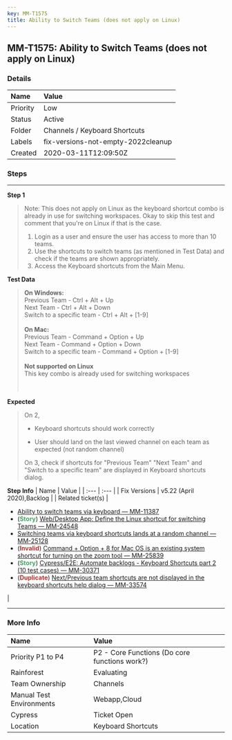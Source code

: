 ```yaml
---
key: MM-T1575
title: Ability to Switch Teams (does not apply on Linux)
---
```


## MM-T1575: Ability to Switch Teams (does not apply on Linux)

### Details

| Name     | Value                              |
| :------- | :--------------------------------- |
| Priority | Low                                |
| Status   | Active                             |
| Folder   | Channels / Keyboard Shortcuts      |
| Labels   | fix-versions-not-empty-2022cleanup |
| Created  | 2020-03-11T12:09:50Z               |

### Steps

<hr/>

**Step 1**

> <article>Note: This does not apply on Linux as the keyboard shortcut combo is already in use for switching workspaces. Okay to skip this test and comment that you're on Linux if that is the case.<br><ol><li>Login as a user and ensure the user has access to more than 10 teams.</li><li>Use the shortcuts to switch teams (as mentioned in Test Data) and check if the teams are shown appropriately.</li><li>Access the Keyboard shortcuts from the Main Menu.</li></ol></article>

**Test Data**

> <article><strong>On Windows:</strong><br>Previous Team - Ctrl + Alt + Up<br>Next Team - Ctrl + Alt + Down<br>Switch to a specific team - Ctrl + Alt + [1-9]<br><br><strong>On Mac:</strong><br>Previous Team - Command + Option + Up<br>Next Team - Command + Option + Down<br>Switch to a specific team - Command + Option + [1-9]<br><br><strong>Not supported on Linux<br></strong>This key combo is already used for switching workspaces<br><br>&nbsp;</article>

**Expected**

> <article>On 2,<br><ul><li>Keyboard shortcuts should work correctly&nbsp;</li><li><p data-pm-slice='1 1 ["bulletList",null,"listItem",null]'>User should land on the last viewed channel on each team as expected (not random channel)</p></li></ul><p data-pm-slice='1 1 ["bulletList",null,"listItem",null]'>On 3, check if shortcuts for "Previous Team" "Next Team" and "Switch to a specific team" are displayed in Keyboard shortcuts dialog.</p></article>

**Step Info**
| Name | Value |
| :--- | :--- |
| Fix Versions | v5.22 (April 2020),Backlog |
| Related ticket(s) | <ul><li><a href="https://mattermost.atlassian.net/browse/MM-11387">Ability to switch teams via keyboard — MM-11387</a></li><li>(<strong><span style="color: rgb(65, 168, 95);">Story</span></strong>) <a href="https://mattermost.atlassian.net/browse/MM-24548">Web/Desktop App: Define the Linux shortcut for switching Teams — MM-24548</a></li><li><a href="https://mattermost.atlassian.net/browse/MM-25128">Switching teams via keyboard shortcuts lands at a random channel — MM-25128</a></li><li>(<strong><span style="color: rgb(184, 49, 47);">Invalid</span></strong>) <a href="https://mattermost.atlassian.net/browse/MM-25839">Command + Option + 8 for Mac OS is an existing system shortcut for turning on the zoom tool — MM-25839</a></li><li>(<strong><span style="color: rgb(65, 168, 95);">Story</span></strong>) <a href="https://mattermost.atlassian.net/browse/MM-30371">Cypress/E2E: Automate backlogs - Keyboard Shortcuts part 2 (10 test cases) — MM-30371</a></li><li>(<strong><span style="color: rgb(184, 49, 47);">Duplicate</span></strong>) <a href="https://mattermost.atlassian.net/browse/MM-33574">Next/Previous team shortcuts are not displayed in the keyboard shortcuts help dialog — MM-33574</a></li></ul> |

<hr/>

### More Info

| Name                     | Value                                         |
| :----------------------- | :-------------------------------------------- |
| Priority P1 to P4        | P2 - Core Functions (Do core functions work?) |
| Rainforest               | Evaluating                                    |
| Team Ownership           | Channels                                      |
| Manual Test Environments | Webapp,Cloud                                  |
| Cypress                  | Ticket Open                                   |
| Location                 | Keyboard Shortcuts                            |
